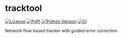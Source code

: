 # tracktool

[![License](https://img.shields.io/pypi/l/tracktool.svg?color=green)](https://github.com/DragaDoncila/tracktool/raw/main/LICENSE)
[![PyPI](https://img.shields.io/pypi/v/tracktool.svg?color=green)](https://pypi.org/project/tracktool)
[![Python Version](https://img.shields.io/pypi/pyversions/tracktool.svg?color=green)](https://python.org)
[![CI](https://github.com/DragaDoncila/tracktool/actions/workflows/ci.yml/badge.svg)](https://github.com/DragaDoncila/tracktool/actions/workflows/ci.yml)

Network flow based tracker with guided error correction
